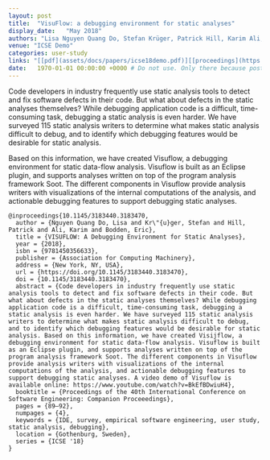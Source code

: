 ```yaml
---
layout: post
title:  "VisuFlow: a debugging environment for static analyses"
display_date:   "May 2018"
authors: "Lisa Nguyen Quang Do, Stefan Krüger, Patrick Hill, Karim Ali, Eric Bodden"
venue: "ICSE Demo"
categories: user-study
links: "[[pdf](assets/docs/papers/icse18demo.pdf)][[proceedings](https://dl.acm.org/doi/10.1145/3183440.3183470)][[implementation](https://github.com/VisuFlow)][[video](https://www.youtube.com/watch?v=51iimUDaOPQ)]"
date:   1970-01-01 00:00:00 +0000 # Do not use. Only there because posts require a date.
---
```

Code developers in industry frequently use static analysis tools to detect and fix software defects in their code. But what about defects in the static analyses themselves? While debugging application code is a difficult, time-consuming task, debugging a static analysis is even harder. We have surveyed 115 static analysis writers to determine what makes static analysis difficult to debug, and to identify which debugging features would be desirable for static analysis.

Based on this information, we have created Visuflow, a debugging environment for static data-flow analysis. Visuflow is built as an Eclipse plugin, and supports analyses written on top of the program analysis framework Soot. The different components in Visuflow provide analysis writers with visualizations of the internal computations of the analysis, and actionable debugging features to support debugging static analyses.


```
@inproceedings{10.1145/3183440.3183470,
  author = {Nguyen Quang Do, Lisa and Kr\"{u}ger, Stefan and Hill, Patrick and Ali, Karim and Bodden, Eric},
  title = {VISUFLOW: A Debugging Environment for Static Analyses},
  year = {2018},
  isbn = {9781450356633},
  publisher = {Association for Computing Machinery},
  address = {New York, NY, USA},
  url = {https://doi.org/10.1145/3183440.3183470},
  doi = {10.1145/3183440.3183470},
  abstract = {Code developers in industry frequently use static analysis tools to detect and fix software defects in their code. But what about defects in the static analyses themselves? While debugging application code is a difficult, time-consuming task, debugging a static analysis is even harder. We have surveyed 115 static analysis writers to determine what makes static analysis difficult to debug, and to identify which debugging features would be desirable for static analysis. Based on this information, we have created Visijflow, a debugging environment for static data-flow analysis. Visuflow is built as an Eclipse plugin, and supports analyses written on top of the program analysis framework Soot. The different components in Visuflow provide analysis writers with visualizations of the internal computations of the analysis, and actionable debugging features to support debugging static analyses. A video demo of Visuflow is available online: https://www.youtube.com/watch?v=BkEfBDwiuH4},
  booktitle = {Proceedings of the 40th International Conference on Software Engineering: Companion Proceeedings},
  pages = {89–92},
  numpages = {4},
  keywords = {IDE, survey, empirical software engineering, user study, static analysis, debugging},
  location = {Gothenburg, Sweden},
  series = {ICSE '18}
}
```